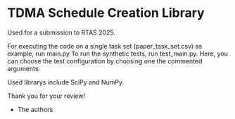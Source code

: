 # TDMA Schedule Creation Library

Used for a submission to RTAS 2025.

For executing the code on a single task set (paper_task_set.csv) as example, run main.py
To run the synthetic tests, run test_main.py. Here, you can choose the test configuration by choosing one the commented arguments.

Used librarys include SciPy and NumPy.

Thank you for your review!
- The authors